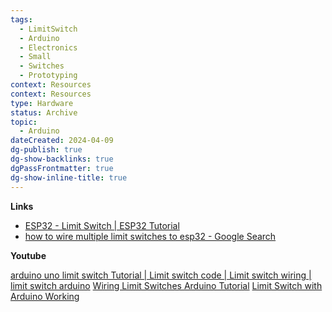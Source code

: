 ```yaml
---
tags:
  - LimitSwitch
  - Arduino
  - Electronics
  - Small
  - Switches
  - Prototyping
context: Resources
context: Resources
type: Hardware
status: Archive
topic:
  - Arduino
dateCreated: 2024-04-09
dg-publish: true
dg-show-backlinks: true
dgPassFrontmatter: true
dg-show-inline-title: true
---
```


**Links**
- [ESP32 - Limit Switch | ESP32 Tutorial](https://esp32io.com/tutorials/esp32-limit-switch)
- [how to wire multiple limit switches to esp32 - Google Search](https://www.google.com/search?q=how+to+wire+multiple+limit+switches+to+esp32&oq=how+to+wire+multiple+limit+switches+to+esp32&gs_lcrp=EgZjaHJvbWUyBggAEEUYOdIBCTEyNTQ2ajBqN6gCALACAA&sourceid=chrome&ie=UTF-8)

**Youtube**

[arduino uno limit switch Tutorial | Limit switch code | Limit switch wiring | limit switch arduino](https://www.youtube.com/watch?v=qDlmw3EPHQM)
[Wiring Limit Switches Arduino Tutorial](https://www.youtube.com/watch?v=6wuInF9Yw08)
[Limit Switch with Arduino Working](https://www.youtube.com/watch?v=AsyiOy_DmGM)
